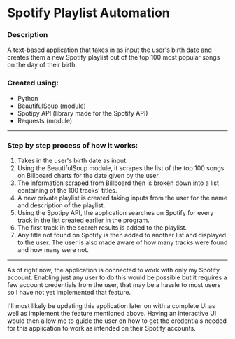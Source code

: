 # Spotify Playlist Automation

### Description

A text-based application that takes in as input the user's birth date and creates them a new Spotify playlist out of the top 100 most popular songs on the day of their birth.

### Created using:
- Python
- BeautifulSoup (module)
- Spotipy API (library made for the Spotify API)
- Requests (module)

___

### Step by step process of how it works:

1. Takes in the user's birth date as input.
2. Using the BeautifulSoup module, it scrapes the list of the top 100 songs on Billboard charts for the date given by the user.
3. The information scraped from Billboard then is broken down into a list containing of the 100 tracks' titles.
4. A new private playlist is created taking inputs from the user for the name and description of the playlist.
5. Using the Spotipy API, the application searches on Spotify for every track in the list created earlier in the program.
6. The first track in the search results is added to the playlist.
7. Any title not found on Spotify is then added to another list and displayed to the user. The user is also made aware of how many tracks were found and how many were not.

___

As of right now, the application is connected to work with only my Spotify account. Enabling just any user to do this would be possible but it requires a few account credentials from the user, that may be a hassle to most users so I have not yet implemented that feature.

I'll most likely be updating this application later on with a complete UI as well as implement the feature mentioned above. Having an interactive UI would then allow me to guide the user on how to get the credentials needed for this application to work as intended on their Spotify accounts.